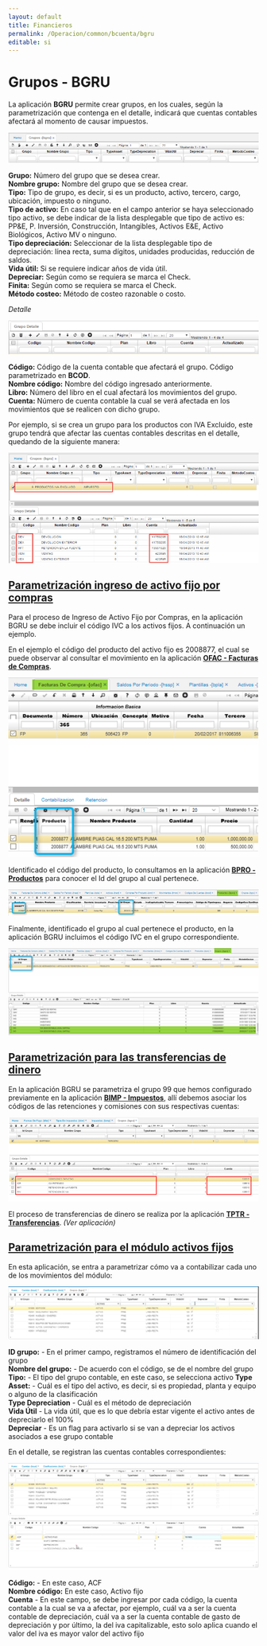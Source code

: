 ```yaml
---
layout: default
title: Financieros
permalink: /Operacion/common/bcuenta/bgru
editable: si
---
```


# Grupos - BGRU

La aplicación **BGRU** permite crear grupos, en los cuales, según la parametrización que contenga en el detalle, indicará que cuentas contables afectará al momento de causar impuestos.  

![](bgru1.png)

**Grupo:** Número del grupo que se desea crear.  
**Nombre grupo:** Nombre del grupo que se desea crear.  
**Tipo:** Tipo de grupo, es decir, si es un producto, activo, tercero, cargo, ubicación, impuesto o ninguno.  
**Tipo de activo:** En caso tal que en el campo anterior se haya seleccionado tipo activo, se debe indicar de la lista desplegable que tipo de activo es: PP&E, P. Inversión, Construcción, Intangibles, Activos E&E, Activo Biológicos, Activo MV o ninguno.  
**Tipo depreciación:** Seleccionar de la lista desplegable tipo de depreciación: línea recta, suma dígitos, unidades producidas, reducción de saldos.  
**Vida útil:** Si se requiere indicar años de vida útil.  
**Depreciar:** Según como se requiera se marca el Check.  
**Finita:** Según como se requiera se marca el Check.  
**Método costeo:** Método de costeo razonable o costo.  

_Detalle_  

![](bgru2.png)

**Código:** Código de la cuenta contable que afectará el grupo. Código parametrizado en **BCOD**.  
**Nombre código:** Nombre del código ingresado anteriormente.  
**Libro:** Número del libro en el cual afectará los movimientos del grupo.  
**Cuenta:** Número de cuenta contable la cual se verá afectada en los movimientos que se realicen con dicho grupo.  

Por ejemplo, si se crea un grupo para los productos con IVA Excluido, este grupo tendrá que afectar las cuentas contables descritas en el detalle, quedando de la siguiente manera:  

![](bgru3.png)

## [Parametrización ingreso de activo fijo por compras](http://docs.oasiscom.com/Operacion/common/bcuenta/bgru#parametrización-ingreso-de-activo-fijo-por-compras)

Para el proceso de Ingreso de Activo Fijo por Compras, en la aplicación BGRU se debe incluir el código IVC a los activos fijos. A continuación un ejemplo.  

En el ejemplo el código del producto del activo fijo es 2008877, el cual se puede observar al consultar el movimiento en la aplicación [**OFAC - Facturas de Compras**](http://docs.oasiscom.com/Operacion/scm/compras/ofactura/ofac#manejo-de-iva-en-activos-fijos).  

![](bgru4.png)

Identificado el código del producto, lo consultamos en la aplicación [**BPRO - Productos**](http://docs.oasiscom.com/Operacion/common/bprodu/bpro) para conocer el Id del grupo al cual pertenece.  

![](bgru5.png)

Finalmente, identificado el grupo al cual pertenece el producto, en la aplicación BGRU incluimos el código IVC en el grupo correspondiente.  

![](bgru6.png)


## [Parametrización para las transferencias de dinero](http://docs.oasiscom.com/Operacion/common/bcuenta/bgru#parametrización-para-las-transferencias-de-dinero)

En la aplicación BGRU se parametriza el grupo 99 que hemos configurado previamente en la aplicación [**BIMP - Impuestos**](http://docs.oasiscom.com/Operacion/common/bimpu/bimp#parametrización-para-las-transferencias-de-dinero), allí debemos asociar los códigos de las retenciones y comisiones con sus respectivas cuentas:  

![](bgru7.png)

El proceso de transferencias de dinero se realiza por la aplicación [**TPTR - Transferencias**](http://docs.oasiscom.com/Operacion/erp/tesoreria/tproceso/tptr). _(Ver aplicación)_  

## [Parametrización para el módulo activos fijos](http://docs.oasiscom.com/Operacion/common/bcuenta/bgru#parametrización-para-el-módulo-activos-fijos)

En esta aplicación, se entra a parametrizar cómo va a contabilizar cada uno de los movimientos del módulo:    

![](bgru8.png)    

**ID grupo:** - En el primer campo, registramos el número de identificación del grupo  
**Nombre del grupo:** - De acuerdo con el código, se de el nombre del grupo  
**Tipo:**  - El tipo del grupo contable, en este caso, se selecciona activo
**Type Asset:** - Cuál es el tipo del activo, es decir, si es propiedad, planta y equipo o alguno de la clasificación  
**Type Depreciation** - Cuál es el método de depreciación  
**Vida Útil** - La vida útil, que es lo que debría estar vigente el activo antes de depreciarlo el 100%  
**Depreciar** - Es un flag para activarlo si se van a depreciar los activos asociados a ese grupo contable  

En el detalle, se registran las cuentas contables correspondientes:  

![](bgru9.png)  

**Código:** - En este caso, ACF  
**Nombre código:**  En este caso, Activo fijo    
**Cuenta**  - En este campo, se debe ingresar por cada código, la cuenta contable a la cual se va a afectar, por ejemplo, cuál va a ser la cuenta contable de depreciación, cuál va a ser la cuenta contable de gasto de depreciación y por último, la del iva capitalizable, esto solo aplica cuando el valor del iva es mayor valor del activo fijo







